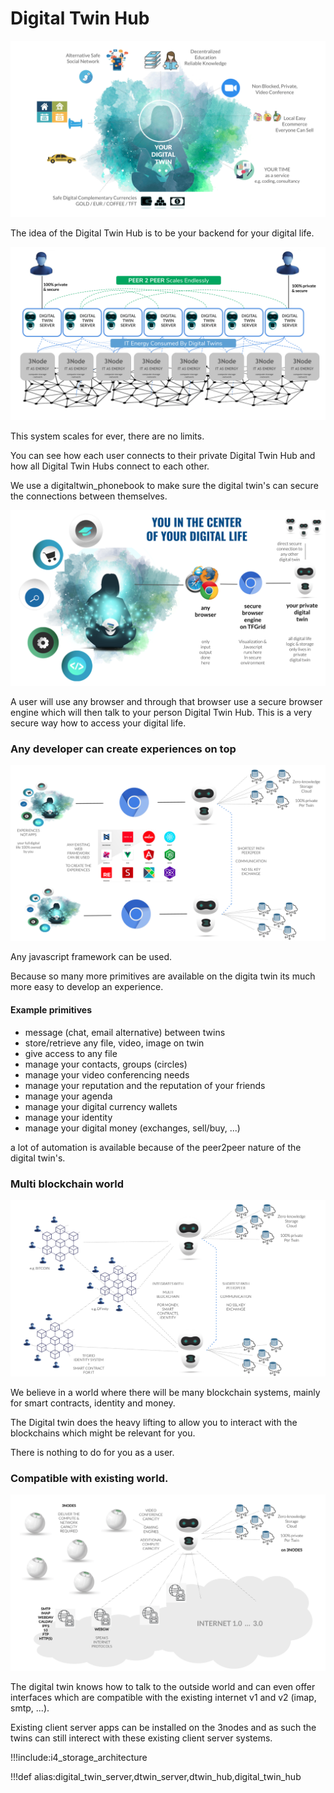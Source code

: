 # Digital Twin Hub


![](img/digitaltwin_experiences.png) 


The idea of the Digital Twin Hub is to be your backend for your digital life.


![](img/digitaltwin_hub_scaleout.png)

This system scales for ever, there are no limits.

You can see how each user connects to their private Digital Twin Hub and how all Digital Twin Hubs connect to each other.

We use a digitaltwin_phonebook to make sure the digital twin's can secure the connections between themselves.

![](img/digitaltwin_hub_browser.png)

A user will use any browser and through that browser use a secure browser engine which will then talk to your person Digital Twin Hub. This is a very secure way how to access your digital life.

### Any developer can create experiences on top

![](img/digitaltwin_javascript.png)

Any javascript framework can be used.

Because so many more primitives are available on the digita twin its much more easy to develop an experience.

#### Example primitives

- message (chat, email alternative) between twins
- store/retrieve any file, video, image on twin
- give access to any file
- manage your contacts, groups (circles)
- manage your video conferencing needs
- manage your reputation and the reputation of your friends
- manage your agenda
- manage your digital currency wallets
- manage your identity
- manage your digital money (exchanges, sell/buy, ...)

a lot of automation is available because of the peer2peer nature of the digital twin's.

### Multi blockchain world

![](img/digitaltwin_multi_blockchain.png)

We believe in a world where there will be many blockchain systems, mainly for smart contracts, identity and money.

The Digital twin does the heavy lifting to allow you to interact with the blockchains which might be relevant for you.

There is nothing to do for you as a user.

### Compatible with existing world.

![](img/digitaltwin_legacy_world.png)

The digital twin knows how to talk to the outside world and can even offer interfaces which are compatible with the existing internet v1 and v2 (imap, smtp, ...).

Existing client server apps can be installed on the 3nodes and as such the twins can still interect with these existing client server systems.

!!!include:i4_storage_architecture

!!!def alias:digital_twin_server,dtwin_server,dtwin_hub,digital_twin_hub